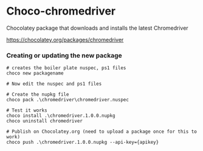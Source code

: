 # Choco-chromedriver
Chocolatey package that downloads and installs the latest Chromedriver

https://chocolatey.org/packages/chromedriver

### Creating or updating the new package

    # creates the boiler plate nuspec, ps1 files
    choco new packagename 
    
    # Now edit the nuspec and ps1 files
    
    # Create the nupkg file
    choco pack .\chromedriver\chromedriver.nuspec

    # Test it works
    choco install .\chromedriver.1.0.0.nupkg
    choco uninstall chromedriver

    # Publish on Chocolatey.org (need to upload a package once for this to work)
    choco push .\chromedriver.1.0.0.nupkg --api-key={apikey}
